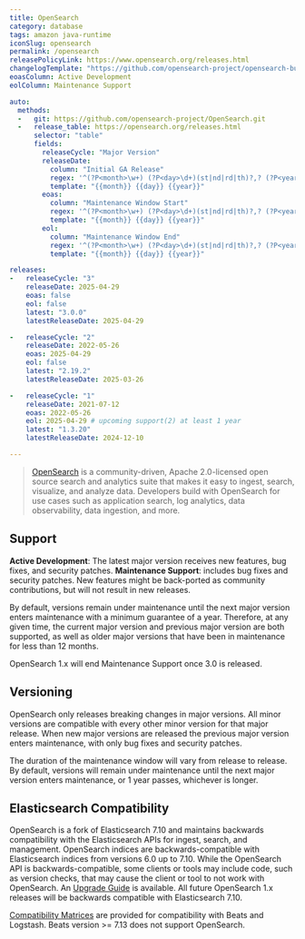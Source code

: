 ```yaml
---
title: OpenSearch
category: database
tags: amazon java-runtime
iconSlug: opensearch
permalink: /opensearch
releasePolicyLink: https://www.opensearch.org/releases.html
changelogTemplate: "https://github.com/opensearch-project/opensearch-build/blob/main/release-notes/opensearch-release-notes-__LATEST__.md"
eoasColumn: Active Development
eolColumn: Maintenance Support

auto:
  methods:
  -   git: https://github.com/opensearch-project/OpenSearch.git
  -   release_table: https://opensearch.org/releases.html
      selector: "table"
      fields:
        releaseCycle: "Major Version"
        releaseDate:
          column: "Initial GA Release"
          regex: '^(?P<month>\w+) (?P<day>\d+)(st|nd|rd|th)?,? (?P<year>\d{4}).*$'
          template: "{{month}} {{day}} {{year}}"
        eoas:
          column: "Maintenance Window Start"
          regex: '^(?P<month>\w+) (?P<day>\d+)(st|nd|rd|th)?,? (?P<year>\d{4}).*$'
          template: "{{month}} {{day}} {{year}}"
        eol:
          column: "Maintenance Window End"
          regex: '^(?P<month>\w+) (?P<day>\d+)(st|nd|rd|th)?,? (?P<year>\d{4}).*$'
          template: "{{month}} {{day}} {{year}}"

releases:
-   releaseCycle: "3"
    releaseDate: 2025-04-29
    eoas: false
    eol: false
    latest: "3.0.0"
    latestReleaseDate: 2025-04-29

-   releaseCycle: "2"
    releaseDate: 2022-05-26
    eoas: 2025-04-29
    eol: false
    latest: "2.19.2"
    latestReleaseDate: 2025-03-26

-   releaseCycle: "1"
    releaseDate: 2021-07-12
    eoas: 2022-05-26
    eol: 2025-04-29 # upcoming support(2) at least 1 year
    latest: "1.3.20"
    latestReleaseDate: 2024-12-10

---
```


> [OpenSearch](https://opensearch.org/) is a community-driven, Apache 2.0-licensed open source
> search and analytics suite that makes it easy to ingest, search, visualize, and analyze data.
> Developers build with OpenSearch for use cases such as application search, log analytics, data
> observability, data ingestion, and more.

## Support

**Active Development**: The latest major version receives new features, bug fixes, and security patches.
**Maintenance Support**: includes bug fixes and security patches. New features might be back-ported as
  community contributions, but will not result in new releases.

By default, versions remain under maintenance until the next major version enters maintenance with
a minimum guarantee of a year. Therefore, at any given time, the current major version and previous
major version are both supported, as well as older major versions that have been in maintenance
for less than 12 months.

OpenSearch 1.x will end Maintenance Support once 3.0 is released.

## Versioning

OpenSearch only releases breaking changes in major versions. All minor versions are compatible with
every other minor version for that major release. When new major versions are released the previous
major version enters maintenance, with only bug fixes and security patches.

The duration of the maintenance window will vary from release to release. By default, versions will
remain under maintenance until the next major version enters maintenance, or 1 year passes,
whichever is longer.

## Elasticsearch Compatibility

OpenSearch is a fork of Elasticsearch 7.10 and maintains backwards compatibility with the
Elasticsearch APIs for ingest, search, and management. OpenSearch indices are backwards-compatible
with Elasticsearch indices from versions 6.0 up to 7.10. While the OpenSearch API is
backwards-compatible, some clients or tools may include code, such as version checks, that may
cause the client or tool to not work with OpenSearch. An [Upgrade Guide](https://opensearch.org/faq/#q3.1)
is available. All future OpenSearch 1.x releases will be backwards compatible with Elasticsearch
7.10.

[Compatibility Matrices](https://opensearch.org/docs/latest/clients/agents-and-ingestion-tools/index/#compatibility-matrices)
are provided for compatibility with Beats and Logstash. Beats version >= 7.13 does not support
OpenSearch.
